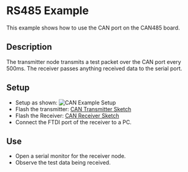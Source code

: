 # RS485 Example
This example shows how to use the CAN port on the CAN485 board.

## Description
The transmitter node transmits a test packet over the CAN port every 500ms. The receiver passes anything received data to the serial port.

## Setup
- Setup as shown:
![CAN Example Setup](https://raw.githubusercontent.com/Atlantis-Specialist-Technologies/ast-arduino-boards/master/docs/_images/CAN-annotated.png)
- Flash the transmitter: [CAN Transmitter Sketch](https://github.com/Atlantis-Specialist-Technologies/AST_CanLib/blob/master/examples/CAN_Receiver/CAN_Transmitter.ino "CAN Transmitter Sketch")
- Flash the Receiver: [CAN Receiver Sketch](https://github.com/Atlantis-Specialist-Technologies/AST_CanLib/blob/master/examples/CAN_Receiver/CAN_Receiver.ino "CAN Receiver Sketch")
- Connect the FTDI port of the receiver to a PC.
## Use
- Open a serial monitor for the receiver node.
- Observe the test data being received.
